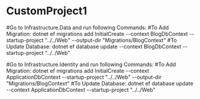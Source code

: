 # CustomProject1
#Go to Infrastructure.Data and run following Commands: 
#To Add Migration:
dotnet ef migrations add InitialCreate --context BlogDbContext --startup-project "../../Web" --output-dir "Migrations/BlogContext" 
#To Update Database:
dotnet ef database update --context BlogDbContext --startup-project "../../Web"

#Go to Infrastructure.Identity and run following Commands:
#To Add Migration:
dotnet ef migrations add InitialCreate --context ApplicationDbContext --startup-project "../../Web" --output-dir "Migrations/BlogContext" 
#To Update Database:
dotnet ef database update --context ApplicationDbContext --startup-project "../../Web"
